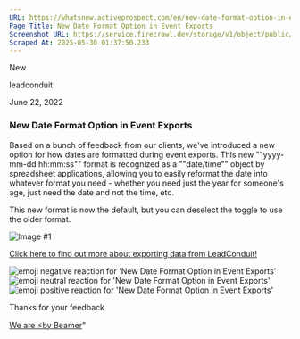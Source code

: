```yaml
---
URL: https://whatsnew.activeprospect.com/en/new-date-format-option-in-event-exports
Page Title: New Date Format Option in Event Exports
Screenshot URL: https://service.firecrawl.dev/storage/v1/object/public/media/screenshot-de0f97e7-904e-4a8d-8100-e8ffc88332da.png
Scraped At: 2025-05-30 01:37:50.233
---
```

New






leadconduit



June 22, 2022

### New Date Format Option in Event Exports

Based on a bunch of feedback from our clients, we've introduced a new option for how dates are formatted during event exports. This new ""yyyy-mm-dd hh:mm:ss"" format is recognized as a ""date/time"" object by spreadsheet applications, allowing you to easily reformat the date into whatever format you need - whether you need just the year for someone's age, just need the date and not the time, etc.

This new format is now the default, but you can deselect the toggle to use the older format.

![Image #1](https://app.getbeamer.com/pictures?id=230539-BUdnau-_ve-_ve-_ve-_vTFw77-977-977-9H--_vX3vv71Odu-_vREOZhhJWV58WSVUQg..&v=4)

[Click here to find out more about exporting data from LeadConduit!](https://community.activeprospect.com/posts/4179649-exporting-lead-data-from-leadconduit)

![emoji negative reaction for 'New Date Format Option in Event Exports'](https://app.getbeamer.com/images/emojiNeg.svg)![emoji neutral reaction for 'New Date Format Option in Event Exports'](https://app.getbeamer.com/images/emojiNeut.svg)![emoji positive reaction for 'New Date Format Option in Event Exports'](https://app.getbeamer.com/images/emojiPos.svg)

Thanks for your feedback

[We are ⚡by Beamer](https://www.getbeamer.com/?ref=watermark_MErKJCnu12412_public&company=ActiveProspect&watermarkRef=powered&utm_term=MErKJCnu12412&utm_content=ActiveProspect&utm_source=standalone&utm_medium=footer&utm_campaign=powered)"

